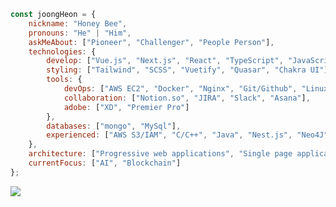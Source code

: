 ```javascript
const joongHeon = {
    nickname: "Honey Bee",
    pronouns: "He" | "Him",
    askMeAbout: ["Pioneer", "Challenger", "People Person"],
    technologies: {
        develop: ["Vue.js", "Next.js", "React", "TypeScript", "JavaScript", "Python", "Solidity"],
        styling: ["Tailwind", "SCSS", "Vuetify", "Quasar", "Chakra UI"]
        tools: {
            devOps: ["AWS EC2", "Docker", "Nginx", "Git/Github", "Linux", "VS Code"],
            collaboration: ["Notion.so", "JIRA", "Slack", "Asana"],
            adobe: ["XD", "Premier Pro"]
        },
        databases: ["mongo", "MySql"],
        experienced: ["AWS S3/IAM", "C/C++", "Java", "Nest.js", "Neo4J", "vis.js", "Figma", "Encase"]
    },
    architecture: ["Progressive web applications", "Single page applications"],
    currentFocus: ["AI", "Blockchain"]
};
```
<a href="https://myhoneyhouse.tistory.com" target="_blank"><img src="https://img.shields.io/badge/Tistory-000000?style=social&logo=tistory"/></a>
